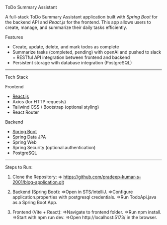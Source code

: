 ToDo Summary Assistant

A full-stack ToDo Summary Assistant application built with *Spring Boot* for the backend API and *React.js* for the frontend. This app allows users to create, manage, and summarize their daily tasks efficiently.



 Features

- Create, update, delete, and mark todos as complete
- Summarize tasks (completed, pending) with openAi and pushed to slack
  = RESTful API integration between frontend and backend
- Persistent storage with database integration (PostgreSQL)

---

 Tech Stack

 Frontend
- [React.js](http://localhost:5173/)
- Axios (for HTTP requests)
- Tailwind CSS / Bootstrap (optional styling)
- React Router

 Backend
- [Spring Boot](http://localhost:8080)
- Spring Data JPA
- Spring Web
- Spring Security (optional authentication)
- PostgreSQL 

---

Steps to Run:

1. Clone the Repository:
  => https://github.com/pradeep-kumar-s-2001/blog-application.git

2. Backend (Spring Boot):
   =>Open in STS/IntelliJ.
   =>Configure application.properties with postgresql credentials.
   =>Run TodoApi.java as a Spring Boot App.

3. Frontend (Vite + React):
   =>Navigate to  frontend folder.
   =>Run npm install.
   =>Start with npm run dev.
   =>Open http://localhost:5173/ in the browser.

   
